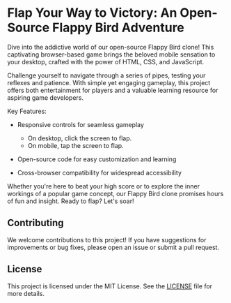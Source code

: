 # Flap Your Way to Victory: An Open-Source Flappy Bird Adventure

Dive into the addictive world of our open-source Flappy Bird clone! This captivating browser-based game brings the beloved mobile sensation to your desktop, crafted with the power of HTML, CSS, and JavaScript.

Challenge yourself to navigate through a series of pipes, testing your reflexes and patience. With simple yet engaging gameplay, this project offers both entertainment for players and a valuable learning resource for aspiring game developers.

Key Features:

- Responsive controls for seamless gameplay

  - On desktop, click the screen to flap.
  - On mobile, tap the screen to flap.

- Open-source code for easy customization and learning
- Cross-browser compatibility for widespread accessibility

Whether you're here to beat your high score or to explore the inner workings of a popular game concept, our Flappy Bird clone promises hours of fun and insight. Ready to flap? Let's soar!

## Contributing

We welcome contributions to this project! If you have suggestions for improvements or bug fixes, please open an issue or submit a pull request.

## License

This project is licensed under the MIT License. See the [LICENSE](LICENSE.md) file for more details.
